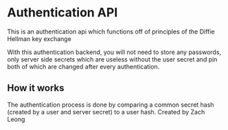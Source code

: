 # Authentication API
This is an authentication api which functions off of principles of the Diffie Hellman key exchange

With this authentication backend, you will not need to store any passwords, only server side secrets which are useless without the user secret and pin both of which are changed after every authentication.

## How it works
The authentication process is done by comparing a common secret hash (created by a user and server secret) to a user hash.
Created by Zach Leong